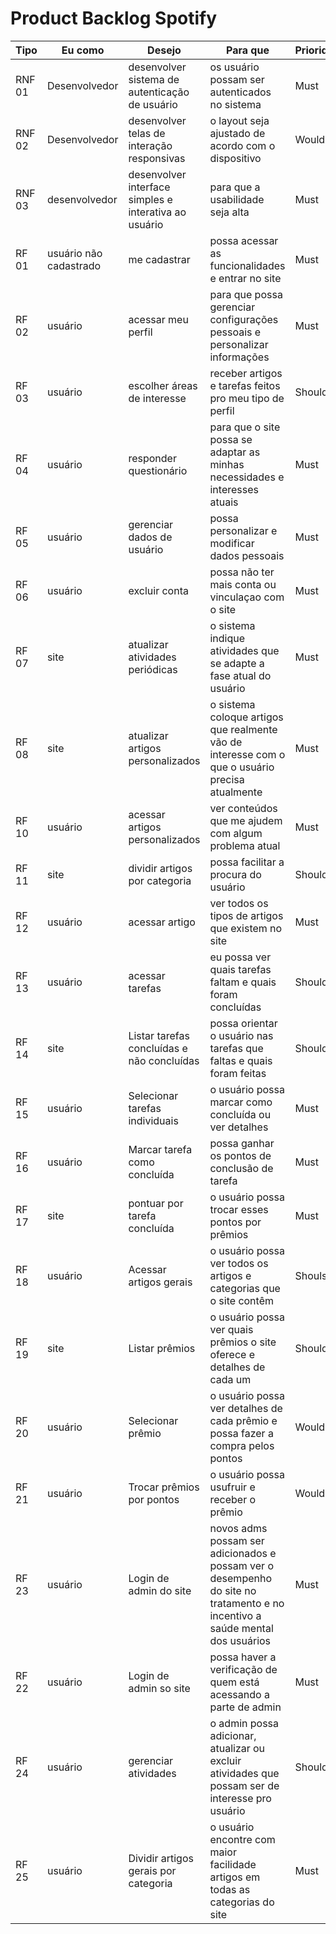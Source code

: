 # Product Backlog Spotify

|Tipo|Eu como|Desejo|Para que|Prioridade|Status|
|--|--|--|--|--|--|
|RNF 01|Desenvolvedor|desenvolver sistema de autenticação de usuário|os usuário possam ser autenticados no sistema|Must|To do|
|RNF 02|Desenvolvedor|desenvolver telas de interação responsivas|o layout seja ajustado de acordo com o dispositivo|Would|To do|
|RNF 03|desenvolvedor|desenvolver interface simples e interativa ao usuário|para que a usabilidade seja alta |Must|To do|
|RF 01|usuário não cadastrado|me cadastrar|possa acessar as funcionalidades e entrar no site|Must|To do|
|RF 02|usuário|acessar meu perfil|para que possa gerenciar configurações pessoais e personalizar informações |Must|To do|
|RF 03|usuário|escolher áreas de interesse|receber artigos e tarefas feitos pro meu tipo de perfil|Should|To do|
|RF 04|usuário|responder questionário|para que o site possa se adaptar as minhas necessidades e interesses atuais|Must|To do|
|RF 05|usuário|gerenciar dados de usuário|possa personalizar e modificar dados pessoais|Must|To do|
|RF 06|usuário |excluir conta|possa não ter mais conta ou vinculaçao com o site|Must|To do|
|RF 07|site |atualizar atividades periódicas|o sistema indique atividades que se adapte a fase atual do usuário|Must|To do|
|RF 08|site|atualizar artigos personalizados|o sistema coloque artigos que realmente vão de interesse com o que o usuário precisa atualmente|Must|To do|
|RF 10|usuário|acessar artigos personalizados|ver conteúdos que me ajudem com algum problema atual|Must|To do|
|RF 11|site|dividir artigos por categoria|possa facilitar a procura do usuário|Should|To do|
|RF 12|usuário|acessar artigo|ver todos os tipos de artigos que existem no site|Must|To do|
|RF 13|usuário|acessar tarefas|eu possa ver quais tarefas faltam e quais foram concluídas|Should|To do|
|RF 14|site|Listar tarefas concluídas e não concluídas|possa orientar o usuário nas tarefas que faltas e quais foram feitas|Should|To do|
|RF 15|usuário |Selecionar tarefas individuais|o usuário possa marcar como concluída ou ver detalhes|Must|To do|
|RF 16|usuário|Marcar tarefa como concluída|possa ganhar os pontos de conclusão de tarefa|Must|To do|
|RF 17|site|pontuar por tarefa concluída|o usuário possa trocar esses pontos por prêmios|Must|To do|
|RF 18|usuário|Acessar artigos gerais|o usuário possa ver todos os artigos e categorias que o site contêm|Shouls|To do|
|RF 19 |site|Listar prêmios|o usuário possa ver quais prêmios o site oferece e detalhes de cada um|Should|To do|
|RF 20| usuário| Selecionar prêmio | o usuário possa ver detalhes de cada prêmio e possa fazer a compra pelos pontos|Would|To do|
|RF 21|usuário|Trocar prêmios por pontos|o usuário possa usufruir e receber o prêmio|Would|To do|
|RF 23|usuário|Login de admin do site|novos adms possam ser adicionados e possam ver o desempenho do site no tratamento e no incentivo a saúde mental dos usuários|Must|To do|
|RF 22|usuário| Login de admin so site|possa haver a verificação de quem está acessando a parte de admin|Must|To do|
|RF 24|usuário| gerenciar atividades|o admin possa adicionar, atualizar ou excluir atividades que possam ser de interesse pro usuário|Should|to do|
|RF 25|usuário|Dividir artigos gerais por categoria|o usuário encontre com maior facilidade artigos em todas as categorias do site|Must|To do|
